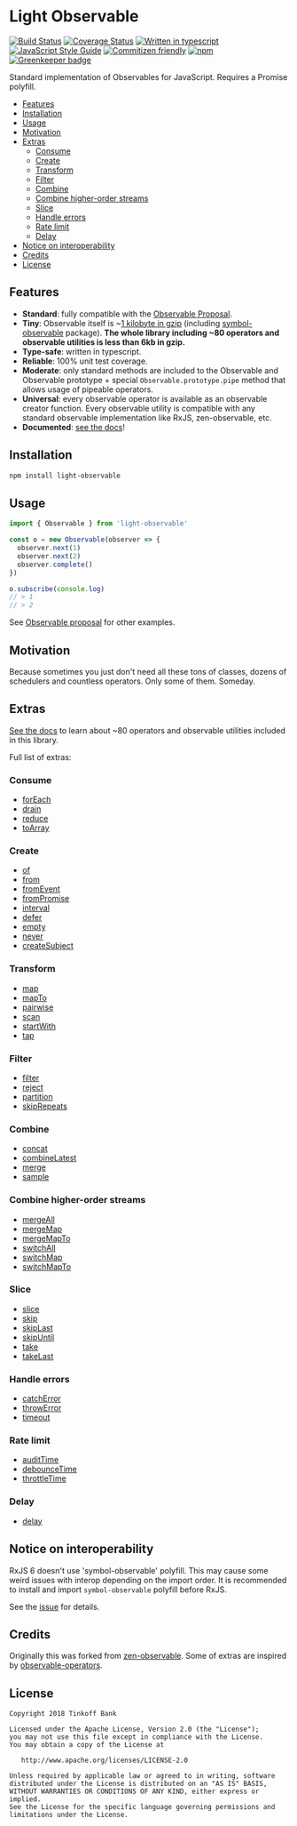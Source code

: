 # Light Observable
[![Build Status](https://travis-ci.org/dmitry-korolev/light-observable.svg?branch=master)](https://travis-ci.org/dmitry-korolev/light-observable) [![Coverage Status](https://coveralls.io/repos/github/dmitry-korolev/light-observable/badge.svg?branch=master)](https://coveralls.io/github/dmitry-korolev/light-observable?branch=master) [![Written in typescript](https://img.shields.io/badge/written_in-typescript-blue.svg)](https://www.typescriptlang.org/) [![JavaScript Style Guide](https://img.shields.io/badge/code_style-standard-brightgreen.svg)](https://standardjs.com) [![Commitizen friendly](https://img.shields.io/badge/commitizen-friendly-brightgreen.svg)](http://commitizen.github.io/cz-cli/) [![npm](https://img.shields.io/npm/v/light-observable.svg)](https://www.npmjs.com/package/light-observable) [![Greenkeeper badge](https://badges.greenkeeper.io/dmitry-korolev/light-observable.svg)](https://greenkeeper.io/)

Standard implementation of Observables for JavaScript. Requires a Promise polyfill.

<!-- START doctoc generated TOC please keep comment here to allow auto update -->
<!-- DON'T EDIT THIS SECTION, INSTEAD RE-RUN doctoc TO UPDATE -->


- [Features](#features)
- [Installation](#installation)
- [Usage](#usage)
- [Motivation](#motivation)
- [Extras](#extras)
  - [Consume](#consume)
  - [Create](#create)
  - [Transform](#transform)
  - [Filter](#filter)
  - [Combine](#combine)
  - [Combine higher-order streams](#combine-higher-order-streams)
  - [Slice](#slice)
  - [Handle errors](#handle-errors)
  - [Rate limit](#rate-limit)
  - [Delay](#delay)
- [Notice on interoperability](#notice-on-interoperability)
- [Credits](#credits)
- [License](#license)

<!-- END doctoc generated TOC please keep comment here to allow auto update -->

## Features
* **Standard**: fully compatible with the [Observable Proposal](https://github.com/tc39/proposal-observable).
* **Tiny**: Observable itself is ~[1 kilobyte in gzip](.size-limit.js) (including [symbol-observable](https://github.com/benlesh/symbol-observable) package). **The whole library including ~80 operators and observable utilities is less than 6kb in gzip.**
* **Type-safe**: written in typescript.
* **Reliable**: 100% unit test coverage.
* **Moderate**: only standard methods are included to the Observable and Observable prototype + special `Observable.prototype.pipe` method that allows usage of pipeable operators.
* **Universal**: every observable operator is available as an observable creator function. Every observable utility is compatible with any standard observable implementation like RxJS, zen-observable, etc.
* **Documented**: [see the docs](https://dmitry-korolev.github.io/light-observable/)!

## Installation
```bash
npm install light-observable
```

## Usage
```js
import { Observable } from 'light-observable'

const o = new Observable(observer => {
  observer.next(1)
  observer.next(2)
  observer.complete()
})

o.subscribe(console.log)
// > 1
// > 2
```

See [Observable proposal](https://github.com/tc39/proposal-observable) for other examples.

## Motivation
Because sometimes you just don't need all these tons of classes, dozens of schedulers and countless operators. Only some of them. Someday.

## Extras
[See the docs](https://dmitry-korolev.github.io/light-observable/) to learn about ~80 operators and observable utilities included in this library.

Full list of extras:
### Consume
* [forEach](https://dmitry-korolev.github.io/light-observable/consume/forEach.html)
* [drain](https://dmitry-korolev.github.io/light-observable/consume/drain.html)
* [reduce](https://dmitry-korolev.github.io/light-observable/consume/reduce.html)
* [toArray](https://dmitry-korolev.github.io/light-observable/consume/toArray.html)
  
### Create
* [of](https://dmitry-korolev.github.io/light-observable/create/of.html)
* [from](https://dmitry-korolev.github.io/light-observable/create/from.html)
* [fromEvent](https://dmitry-korolev.github.io/light-observable/create/fromEvent.html)
* [fromPromise](https://dmitry-korolev.github.io/light-observable/create/fromPromise.html)
* [interval](https://dmitry-korolev.github.io/light-observable/create/interval.html)
* [defer](https://dmitry-korolev.github.io/light-observable/create/defer.html)
* [empty](https://dmitry-korolev.github.io/light-observable/create/empty.html)
* [never](https://dmitry-korolev.github.io/light-observable/create/never.html)
* [createSubject](https://dmitry-korolev.github.io/light-observable/create/subject.html)

### Transform
* [map](https://dmitry-korolev.github.io/light-observable/transform/map.html)
* [mapTo](https://dmitry-korolev.github.io/light-observable/transform/mapTo.html)
* [pairwise](https://dmitry-korolev.github.io/light-observable/transform/pairwise.html)
* [scan](https://dmitry-korolev.github.io/light-observable/transform/scan.html)
* [startWith](https://dmitry-korolev.github.io/light-observable/transform/startWith.html)
* [tap](https://dmitry-korolev.github.io/light-observable/transform/tap.html)

### Filter
* [filter](https://dmitry-korolev.github.io/light-observable/filter/filter.html)
* [reject](https://dmitry-korolev.github.io/light-observable/filter/reject.html)
* [partition](https://dmitry-korolev.github.io/light-observable/filter/partition.html)
* [skipRepeats](https://dmitry-korolev.github.io/light-observable/filter/skipRepeats.html)

### Combine
* [concat](https://dmitry-korolev.github.io/light-observable/combine/concat.html)
* [combineLatest](https://dmitry-korolev.github.io/light-observable/combine/combineLatest.html)
* [merge](https://dmitry-korolev.github.io/light-observable/combine/merge.html)
* [sample](https://dmitry-korolev.github.io/light-observable/combine/sample.html)

### Combine higher-order streams
* [mergeAll](https://dmitry-korolev.github.io/light-observable/hos/mergeAll.html)
* [mergeMap](https://dmitry-korolev.github.io/light-observable/hos/mergeMap.html)
* [mergeMapTo](https://dmitry-korolev.github.io/light-observable/hos/mergeMapTo.html)
* [switchAll](https://dmitry-korolev.github.io/light-observable/hos/switchAll.html)
* [switchMap](https://dmitry-korolev.github.io/light-observable/hos/switchMap.html)
* [switchMapTo](https://dmitry-korolev.github.io/light-observable/hos/switchMapTo.html)
 
### Slice
* [slice](https://dmitry-korolev.github.io/light-observable/slice/slice.html)
* [skip](https://dmitry-korolev.github.io/light-observable/slice/skip.html)
* [skipLast](https://dmitry-korolev.github.io/light-observable/slice/skipLast.html)
* [skipUntil](https://dmitry-korolev.github.io/light-observable/slice/skipUntil.html)
* [take](https://dmitry-korolev.github.io/light-observable/slice/take.html)
* [takeLast](https://dmitry-korolev.github.io/light-observable/slice/skipUntil.html)

### Handle errors
* [catchError](https://dmitry-korolev.github.io/light-observable/errors/catchError.html)
* [throwError](https://dmitry-korolev.github.io/light-observable/errors/throwError.html)
* [timeout](https://dmitry-korolev.github.io/light-observable/errors/timeout.html)

### Rate limit
* [auditTime](https://dmitry-korolev.github.io/light-observable/limiting/auditTime.html)
* [debounceTime](https://dmitry-korolev.github.io/light-observable/limiting/debounceTime.html)
* [throttleTime](https://dmitry-korolev.github.io/light-observable/limiting/throttleTime.html)

### Delay
* [delay](https://dmitry-korolev.github.io/light-observable/delay/delay.html)

## Notice on interoperability
RxJS 6 doesn't use 'symbol-observable' polyfill. This may cause some weird issues with interop depending on the import order. It is recommended to install and import `symbol-observable` polyfill before RxJS.

See the [issue](https://github.com/benlesh/symbol-observable/issues/38) for details.

## Credits
Originally this was forked from [zen-observable](https://github.com/zenparsing/zen-observable). Some of extras are inspired by [observable-operators](https://github.com/nmuldavin/ObservableOperators).

## License
```
Copyright 2018 Tinkoff Bank

Licensed under the Apache License, Version 2.0 (the "License");
you may not use this file except in compliance with the License.
You may obtain a copy of the License at

   http://www.apache.org/licenses/LICENSE-2.0

Unless required by applicable law or agreed to in writing, software
distributed under the License is distributed on an "AS IS" BASIS,
WITHOUT WARRANTIES OR CONDITIONS OF ANY KIND, either express or implied.
See the License for the specific language governing permissions and
limitations under the License.
```
